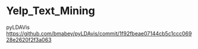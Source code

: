 # Yelp_Text_Mining

pyLDAVis
https://github.com/bmabey/pyLDAvis/commit/1f92fbeae07144cb5c1ccc06928e2620f2f3a063

